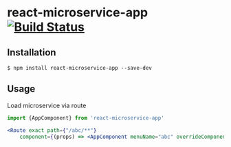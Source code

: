 # react-microservice-app [![Build Status](https://travis-ci.org/nagendertank/react-microservice-app.svg?branch=master)](https://travis-ci.org/nagendertank/react-microservice-app)

## Installation
```
$ npm install react-microservice-app --save-dev 
```

## Usage
Load microservice via route
```jsx
import {AppComponent} from 'react-microservice-app'

<Route exact path={"/abc/**"}
    component={(props) => <AppComponent menuName="abc" overrideComponent={LoadMenuTabs} routeUrl="/abc" apiGwUrl={'http://layout_server'} {...props}/>} />

```


